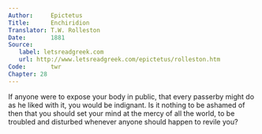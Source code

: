```yaml
---
Author:     Epictetus  
Title:      Enchiridion  
Translator: T.W. Rolleston  
Date:       1881  
Source:
   label: letsreadgreek.com
   url: http://www.letsreadgreek.com/epictetus/rolleston.htm
Code:       twr  
Chapter: 28
---
```


If anyone were to expose your body in public, that every passerby might do as
he liked with it, you would be indignant. Is it nothing to be ashamed of then
that you should set your mind at the mercy of all the world, to be troubled and
disturbed whenever anyone should happen to revile you?


